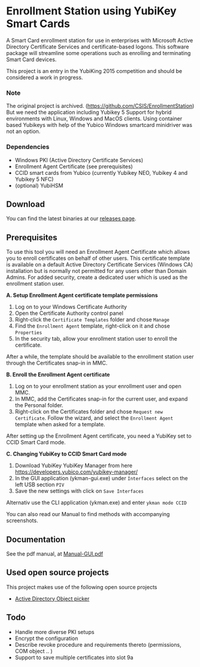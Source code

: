 # Enrollment Station using YubiKey Smart Cards
A Smart Card enrollment station for use in enterprises with Microsoft Active Directory Certificate Services and certificate-based logons. This software package will streamline some operations such as enrolling and terminating Smart Card devices.

This project is an entry in the YubiKing 2015 competition and should be considered a work in progress.

### Note
The original project is archived. (https://github.com/CSIS/EnrollmentStation)
But we need the application including Yubikey 5 Support for hybrid environments with Linux, Windows and MacOS clients.
Using container based Yubikeys with help of the Yubico Windows smartcard minidriver was not an option.



### Dependencies
* Windows PKI (Active Directory Certificate Services)
* Enrollment Agent Certificate (see prerequisites)
* CCID smart cards from Yubico (currently Yubikey NEO, Yubikey 4 and Yubikey 5 NFC)
* (optional) YubiHSM

## Download
You can find the latest binaries at our [releases page](https://github.com/scVENUS/EnrollmentStation/releases). 

## Prerequisites
To use this tool you will need an Enrollment Agent Certificate which allows you to enroll certificates on behalf of other users. This certificate template is available on a default Active Directory Certificate Services (Windows CA) installation but is normally not permitted for any users other than Domain Admins. For added security, create a dedicated user which is used as the enrollment station user.

**A. Setup Enrollment Agent certificate template permissions**

1. Log on to your Windows Certificate Authority
2. Open the Certificate Authority control panel
3. Right-click the `Certificate Templates` folder and chose `Manage`
4. Find the `Enrollment Agent` template, right-click on it and chose `Properties`
5. In the security tab, allow your enrollment station user to enroll the certificate.

After a while, the template should be available to the enrollment station user through the Certificates snap-in in MMC.

**B. Enroll the Enrollment Agent certificate**

1. Log on to your enrollment station as your enrollment user and open MMC.
2. In MMC, add the Certificates snap-in for the current user, and expand the Personal folder.
3. Right-click on the Certificates folder and chose `Request new Certificate`. Follow the wizard, and select the `Enrollment Agent` template when asked for a template.

After setting up the Enrollment Agent certificate, you need a YubiKey set to CCID Smart Card mode.

**C. Changing YubiKey to CCID Smart Card mode**

1. Download YubiKey YubiKey Manager from here https://developers.yubico.com/yubikey-manager/
2. In the GUI application (ykman-gui.exe) under `Interfaces` select on the left USB section `PIV`
3. Save the new settings with click on `Save Interfaces`

Alternativ use the CLI application (ykman.exe) and enter `ykman mode CCID`

You can also read our Manual to find methods with accompanying screenshots.

## Documentation
See the pdf manual, at [Manual-GUI.pdf](Manual-GUI.pdf)

## Used open source projects

This project makes use of the following open source projects

* [Active Directory Object picker](https://github.com/Tulpep/Active-Directory-Object-Picker)

## Todo
* Handle more diverse PKI setups
* Encrypt the configuration
* Describe revoke procedure and requirements thereto (permissions, COM object .. )
* Support to save multiple certificates into slot 9a
